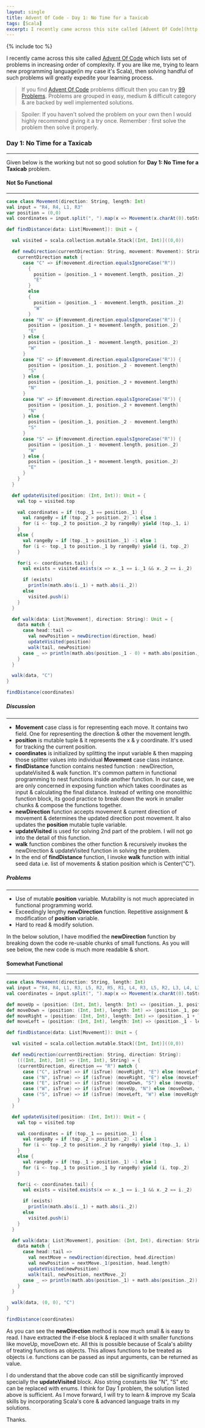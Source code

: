 ```yaml
---
layout: single
title: Advent Of Code - Day 1: No Time for a Taxicab
tags: [Scala]
excerpt: I recently came across this site called [Advent Of Code](http://adventofcode.com/) which lists set of problems in increasing order of complexity. If you are like me, trying to learn new programming language(in my case it's Scala), then solving handful of such problems will greatly expedite your learning process.
---
```

{% include toc %}

I recently came across this site called [Advent Of Code](http://adventofcode.com/) which lists set of problems in increasing order of complexity. If you are like me, trying to learn new programming language(in my case it's Scala), then solving handful of such problems will greatly expedite your learning process.

> If you find [Advent Of Code](http://adventofcode.com/) problems difficult then you can try [99 Problems](http://aperiodic.net/phil/scala/s-99/). Problems are grouped in easy, medium & difficult category & are backed by well implemented solutions.

> Spoiler: If you haven't solved the problem on your own then I would highly recommend giving it a try once. Remember : first solve the problem then solve it properly.

### Day 1: No Time for a Taxicab
---

Given below is the working but not so good solution for **Day 1: No Time for a Taxicab** problem.

#### Not So Functional
---

```scala
case class Movement(direction: String, length: Int)
val input = "R4, R4, L1, R3"
var position = (0,0)
val coordinates = input.split(", ").map(x => Movement(x.charAt(0).toString, x.substring(1).toInt)).toList

def findDistance(data: List[Movement]): Unit = {

  val visited = scala.collection.mutable.Stack[(Int, Int)]((0,0))

  def newDirection(currentDirection: String, movement: Movement): String = {
    currentDirection match {
      case "C" => if(movement.direction.equalsIgnoreCase("R"))
        {
          position = (position._1 + movement.length, position._2)
          "E"
        }
        else
        {
          position = (position._1 - movement.length, position._2)
          "W"
        }
      case "N" => if(movement.direction.equalsIgnoreCase("R")) {
        position = (position._1 + movement.length, position._2)
        "E"
      } else {
        position = (position._1 - movement.length, position._2)
        "W"
      }
      case "E" => if(movement.direction.equalsIgnoreCase("R")) {
        position = (position._1, position._2 - movement.length)
        "S"
      } else {
        position = (position._1, position._2 + movement.length)
        "N"
      }
      case "W" => if(movement.direction.equalsIgnoreCase("R")) {
        position = (position._1, position._2 + movement.length)
        "N"
      } else {
        position = (position._1, position._2 - movement.length)
        "S"
      }
      case "S" => if(movement.direction.equalsIgnoreCase("R")) {
        position = (position._1 - movement.length, position._2)
        "W"
      } else {
        position = (position._1 + movement.length, position._2)
        "E"
      }
    }
  }

  def updateVisited(position: (Int, Int)): Unit = {
    val top = visited.top

    val coordinates = if (top._1 == position._1) {
      val rangeBy = if (top._2 > position._2) -1 else 1
      for (i <- top._2 to position._2 by rangeBy) yield (top._1, i)
    }
    else {
      val rangeBy = if (top._1 > position._1) -1 else 1
      for (i <- top._1 to position._1 by rangeBy) yield (i, top._2)
    }

    for(i <- coordinates.tail) {
      val exists = visited.exists(x => x._1 == i._1 && x._2 == i._2)

      if (exists)
        println(math.abs(i._1) + math.abs(i._2))
      else
        visited.push(i)
    }
  }

  def walk(data: List[Movement], direction: String): Unit = {
    data match {
      case head::tail =>
        val newPosition = newDirection(direction, head)
        updateVisited(position)
        walk(tail, newPosition)
      case _ => println(math.abs(position._1 - 0) + math.abs(position._2 - 0))
    }
  }

  walk(data, "C")
}

findDistance(coordinates)
```

##### Discussion
---

* **Movement** case class is for representing each move. It contains two field. One for representing the direction & other the movement length.
* **position** is mutable tuple & it represents the x & y coordinate. It's used for tracking the current position. 
* **coordinates** is initialized by splitting the input variable & then mapping those splitter values into individual **Movement** case class instance.
* **findDistance** function contains nested function : newDirection, updateVisited & walk function. It's common pattern in functional programming to nest functions inside another function. In our case, we are only concerned in exposing function which takes coordinates as input & calculating the final distance. Instead of writing one monolithic function block, its good practice to break down the work in smaller chunks & compose the functions together.
* **newDirection** function accepts movement & current direction of movement & determines the updated direction post movement. It also updates the **position** mutable tuple variable.
* **updateVisited** is used for solving 2nd part of the problem. I will not go into the detail of this function.
* **walk** function combines the other function & recursively invokes the newDirection & updateVisited function in solving the problem. 
* In the end of **findDistance** function, I invoke **walk** function with initial seed data i.e. list of movements & station position which is Center("C").

##### Problems
---

* Use of mutable **position** variable. Mutability is not much appreciated in functional programming world.
* Exceedingly lengthy **newDirection** function. Repetitive assignment & modification of **position** variable.
* Hard to read & modify solution.

In the below solution, I have modified the **newDirection** function by breaking down the code re-usable chunks of small functions. As you will see below, the new code is much more readable & short.

#### Somewhat Functional
---

```scala
case class Movement(direction: String, length: Int)
val input = "R4, R4, L1, R3, L5, R2, R5, R1, L4, R3, L5, R2, L3, L4, L3, R1, R5, R1, L3, L1, R3, L1, R2, R2, L2, R5, L3, L4, R4, R4, R2, L4, L1, R5, L1, L4, R4, L1, R1, L2, R5, L2, L3, R2, R1, L194, R2, L4, R49, R1, R3, L5, L4, L1, R4, R2, R1, L5, R3, L5, L4, R4, R4, L2, L3, R78, L5, R4, R191, R4, R3, R1, L2, R1, R3, L1, R3, R4, R2, L2, R1, R4, L5, R2, L2, L4, L2, R1, R2, L3, R5, R2, L3, L3, R3, L1, L1, R5, L4, L4, L2, R5, R1, R4, L3, L5, L4, R5, L4, R5, R4, L3, L2, L5, R4, R3, L3, R1, L5, R5, R1, L3, R2, L5, R5, L3, R1, R4, L5, R4, R2, R3, L4, L5, R3, R4, L5, L5, R4, L4, L4, R1, R5, R3, L1, L4, L3, L4, R1, L5, L1, R2, R2, R4, R4, L5, R4, R1, L1, L1, L3, L5, L2, R4, L3, L5, L4, L1, R3"
val coordinates = input.split(", ").map(x => Movement(x.charAt(0).toString, x.substring(1).toInt)).toList

def moveUp = (position: (Int, Int), length: Int) => (position._1, position._2 + length)
def moveDown = (position: (Int, Int), length: Int) => (position._1, position._2 - length)
def moveRight = (position: (Int, Int), length: Int) => (position._1 + length, position._2)
def moveLeft = (position: (Int, Int), length: Int) => (position._1 - length, position._2)

def findDistance(data: List[Movement]): Unit = {

  val visited = scala.collection.mutable.Stack[(Int, Int)]((0,0))

  def newDirection(currentDirection: String, direction: String):
    (((Int, Int), Int) => (Int, Int), String) = {
    (currentDirection, direction == "R") match {
      case ("C", isTrue) => if (isTrue) (moveRight, "E") else (moveLeft, "W")
      case ("N", isTrue) => if (isTrue) (moveRight, "E") else (moveLeft, "W")
      case ("E", isTrue) => if (isTrue) (moveDown, "S") else (moveUp, "N")
      case ("W", isTrue) => if (isTrue) (moveUp, "N") else (moveDown, "S")
      case ("S", isTrue) => if (isTrue) (moveLeft, "W") else (moveRight, "E")
    }
  }

  def updateVisited(position: (Int, Int)): Unit = {
    val top = visited.top

    val coordinates = if (top._1 == position._1) {
      val rangeBy = if (top._2 > position._2) -1 else 1
      for (i <- top._2 to position._2 by rangeBy) yield (top._1, i)
    }
    else {
      val rangeBy = if (top._1 > position._1) -1 else 1
      for (i <- top._1 to position._1 by rangeBy) yield (i, top._2)
    }

    for(i <- coordinates.tail) {
      val exists = visited.exists(x => x._1 == i._1 && x._2 == i._2)

      if (exists)
        println(math.abs(i._1) + math.abs(i._2))
      else
        visited.push(i)
    }
  }

  def walk(data: List[Movement], position: (Int, Int), direction: String): Unit = {
    data match {
      case head::tail =>
        val nextMove = newDirection(direction, head.direction)
        val newPosition = nextMove._1(position, head.length)
        updateVisited(newPosition)
        walk(tail, newPosition, nextMove._2)
      case _ => println(math.abs(position._1) + math.abs(position._2))
    }
  }

  walk(data, (0, 0), "C")
}

findDistance(coordinates)

```

As you can see the **newDirection** method is now much small & is easy to read. I have extracted the if-else block & replaced it with smaller functions like moveUp, moveDown etc. All this is possible because of Scala's ability of treating functions as objects. This allows functions to be treated as objects i.e. functions can be passed as input arguments, can be returned as value. 

I do understand that the above code can still be significantly improved specially the **updateVisited** block. Also string constants like "N", "S" etc can be replaced with enums. I think for Day 1 problem, the solution listed above is sufficient. As I move forward, I will try to learn & improve my Scala skills by incorporating Scala's core & advanced language traits in my solutions.

Thanks.

